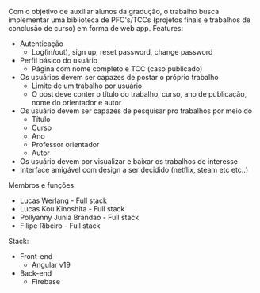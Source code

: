 Com o objetivo de auxiliar alunos da gradução, o trabalho busca implementar uma biblioteca de PFC's/TCCs (projetos finais e trabalhos de conclusão de curso) em forma de web app.
Features:
  - Autenticação
    - Log(in/out), sign up, reset password, change password
  - Perfil básico do usuário
    - Página com nome completo e TCC (caso publicado)
  - Os usuários devem ser capazes de postar o próprio trabalho
    - Limite de um trabalho por usuário
    - O post deve conter o título do trabalho, curso, ano de publicação, nome do orientador e autor
  - Os usuário devem ser capazes de pesquisar pro trabalhos por meio do
      - Título
      - Curso
      - Ano
      - Professor orientador
      - Autor
  - Os usuário devem por visualizar e baixar os trabalhos de interesse
  - Interface amigável com design a ser decidido (netflix, steam etc etc..)
   
Membros e funções: 
- Lucas Werlang - Full stack
- Lucas Kou Kinoshita - Full stack
- Pollyanny Junia Brandao - Full stack
- Filipe Ribeiro - Full stack

Stack:
- Front-end
  - Angular v19
- Back-end
  - Firebase 
